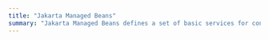 ```yaml
---
title: "Jakarta Managed Beans"
summary: "Jakarta Managed Beans defines a set of basic services for container-managed objects with minimal requirements, otherwise known under the acronym POJOs (Plain Old Java Objects)."
---
```

